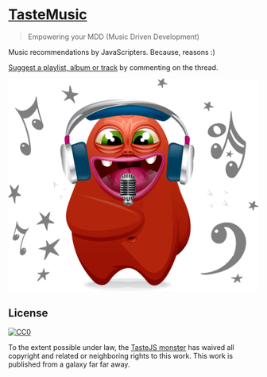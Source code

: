 # [TasteMusic](https://github.com/tastejs/TasteMusic/issues/1)

> Empowering your MDD (Music Driven Development)

Music recommendations by JavaScripters. Because, reasons :)

[Suggest a playlist, album or track](https://github.com/tastejs/TasteMusic/issues/1) by commenting on the thread.

![logo](app/images/music-monster.png)


## License

[![CC0](http://i.creativecommons.org/p/zero/1.0/88x31.png)](http://creativecommons.org/publicdomain/zero/1.0/)

To the extent possible under law, the [TasteJS monster](http://tastejs.com) has waived all copyright and related or neighboring rights to this work. This work is published from a galaxy far far away.
